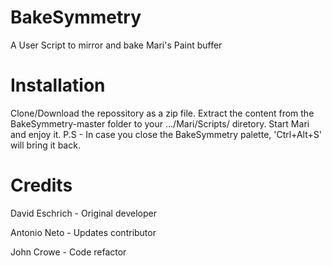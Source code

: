 # BakeSymmetry
A User Script to mirror and bake Mari's Paint buffer

# Installation
Clone/Download the repossitory as a zip file.
Extract the content from the BakeSymmetry-master folder to your .../Mari/Scripts/ diretory.
Start Mari and enjoy it.
P.S - In case you close the BakeSymmetry palette, 'Ctrl+Alt+S' will bring it back.

# Credits
David Eschrich - Original developer

Antonio Neto - Updates contributor

John Crowe - Code refactor
